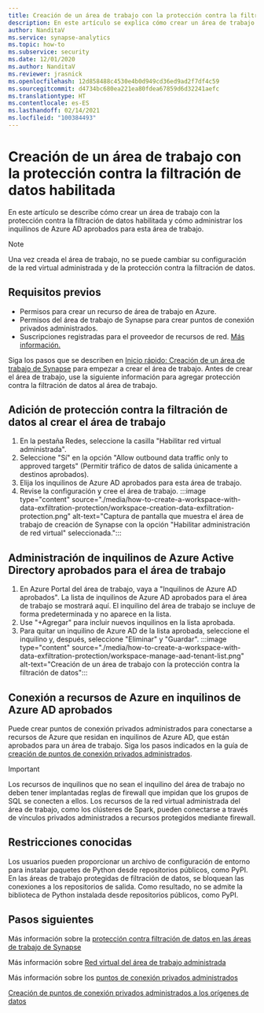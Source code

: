 ```yaml
---
title: Creación de un área de trabajo con la protección contra la filtración de datos habilitada
description: En este artículo se explica cómo crear un área de trabajo con la protección contra la filtración de datos en Azure Synapse Analytics.
author: NanditaV
ms.service: synapse-analytics
ms.topic: how-to
ms.subservice: security
ms.date: 12/01/2020
ms.author: NanditaV
ms.reviewer: jrasnick
ms.openlocfilehash: 12d858488c4530e4b0d949cd36ed9ad2f7df4c59
ms.sourcegitcommit: d4734bc680ea221ea80fdea67859d6d32241aefc
ms.translationtype: HT
ms.contentlocale: es-ES
ms.lasthandoff: 02/14/2021
ms.locfileid: "100384493"
---
```

# <a name="create-a-workspace-with-data-exfiltration-protection-enabled"></a>Creación de un área de trabajo con la protección contra la filtración de datos habilitada
En este artículo se describe cómo crear un área de trabajo con la protección contra la filtración de datos habilitada y cómo administrar los inquilinos de Azure AD aprobados para esta área de trabajo.

>[!Note]
>Una vez creada el área de trabajo, no se puede cambiar su configuración de la red virtual administrada y de la protección contra la filtración de datos.

## <a name="prerequisites"></a>Requisitos previos
- Permisos para crear un recurso de área de trabajo en Azure.
- Permisos del área de trabajo de Synapse para crear puntos de conexión privados administrados.
- Suscripciones registradas para el proveedor de recursos de red. [Más información.](../../azure-resource-manager/management/resource-providers-and-types.md)

Siga los pasos que se describen en [Inicio rápido: Creación de un área de trabajo de Synapse](../quickstart-create-workspace.md) para empezar a crear el área de trabajo. Antes de crear el área de trabajo, use la siguiente información para agregar protección contra la filtración de datos al área de trabajo.

## <a name="add-data-exfiltration-protection-when-creating-your-workspace"></a>Adición de protección contra la filtración de datos al crear el área de trabajo
1. En la pestaña Redes, seleccione la casilla "Habilitar red virtual administrada".
1. Seleccione "Sí" en la opción "Allow outbound data traffic only to approved targets" (Permitir tráfico de datos de salida únicamente a destinos aprobados).
1. Elija los inquilinos de Azure AD aprobados para esta área de trabajo.
1. Revise la configuración y cree el área de trabajo.
:::image type="content" source="./media/how-to-create-a-workspace-with-data-exfiltration-protection/workspace-creation-data-exfiltration-protection.png" alt-text="Captura de pantalla que muestra el área de trabajo de creación de Synapse con la opción &quot;Habilitar administración de red virtual&quot; seleccionada.":::

## <a name="manage-approved-azure-active-directory-tenants-for-the-workspace"></a>Administración de inquilinos de Azure Active Directory aprobados para el área de trabajo
1. En Azure Portal del área de trabajo, vaya a "Inquilinos de Azure AD aprobados". La lista de inquilinos de Azure AD aprobados para el área de trabajo se mostrará aquí. El inquilino del área de trabajo se incluye de forma predeterminada y no aparece en la lista.
1. Use "+Agregar" para incluir nuevos inquilinos en la lista aprobada.
1. Para quitar un inquilino de Azure AD de la lista aprobada, seleccione el inquilino y, después, seleccione "Eliminar" y "Guardar".
:::image type="content" source="./media/how-to-create-a-workspace-with-data-exfiltration-protection/workspace-manage-aad-tenant-list.png" alt-text="Creación de un área de trabajo con la protección contra la filtración de datos":::


## <a name="connecting-to-azure-resources-in-approved-azure-ad-tenants"></a>Conexión a recursos de Azure en inquilinos de Azure AD aprobados

Puede crear puntos de conexión privados administrados para conectarse a recursos de Azure que residan en inquilinos de Azure AD, que están aprobados para un área de trabajo. Siga los pasos indicados en la guía de [creación de puntos de conexión privados administrados](./how-to-create-managed-private-endpoints.md).

>[!IMPORTANT]
>Los recursos de inquilinos que no sean el inquilino del área de trabajo no deben tener implantadas reglas de firewall que impidan que los grupos de SQL se conecten a ellos. Los recursos de la red virtual administrada del área de trabajo, como los clústeres de Spark, pueden conectarse a través de vínculos privados administrados a recursos protegidos mediante firewall.

## <a name="known-limitations"></a>Restricciones conocidas
Los usuarios pueden proporcionar un archivo de configuración de entorno para instalar paquetes de Python desde repositorios públicos, como PyPI. En las áreas de trabajo protegidas de filtración de datos, se bloquean las conexiones a los repositorios de salida. Como resultado, no se admite la biblioteca de Python instalada desde repositorios públicos, como PyPI. 
  
## <a name="next-steps"></a>Pasos siguientes

Más información sobre la [protección contra filtración de datos en las áreas de trabajo de Synapse](./workspace-data-exfiltration-protection.md)

Más información sobre [Red virtual del área de trabajo administrada](./synapse-workspace-managed-vnet.md)

Más información sobre los [puntos de conexión privados administrados](./synapse-workspace-managed-private-endpoints.md)

[Creación de puntos de conexión privados administrados a los orígenes de datos](./how-to-create-managed-private-endpoints.md)
